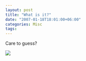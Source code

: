 ```yaml
---
layout: post
title: "What is it?"
date: "2007-01-18T18:01:00+06:00"
categories: Misc 
tags: 
---
```


Care to guess?

<img src="http://ray.camdenfamily.com/images/md_banner_a.gif">